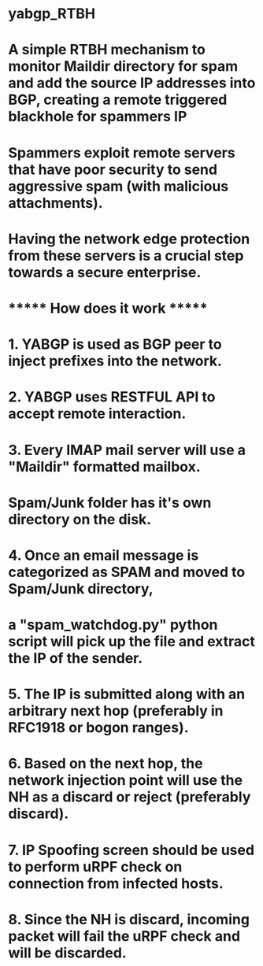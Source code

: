 # yabgp_RTBH
# A simple RTBH mechanism to monitor Maildir directory for spam and add the source IP addresses into BGP, creating a remote triggered blackhole for spammers IP
# Spammers exploit remote servers that have poor security to send aggressive spam (with malicious attachments). 
# Having the network edge protection from these servers is a crucial step towards a secure enterprise.

#
# ***** How does it work *****
# 1. YABGP is used as BGP peer to inject prefixes into the network.
# 2. YABGP uses RESTFUL API to accept remote interaction.
# 3. Every IMAP mail server will use a "Maildir" formatted mailbox. 
#     Spam/Junk folder has it's own directory on the disk.
# 4. Once an email message is categorized as SPAM and moved to Spam/Junk directory, 
#     a "spam_watchdog.py" python script will pick up the file and extract the IP of the sender.
# 5. The IP is submitted along with an arbitrary next hop (preferably in RFC1918 or bogon ranges).
# 6. Based on the next hop, the network injection point will use the NH as a discard or reject (preferably discard).
# 7. IP Spoofing screen should be used to perform uRPF check on connection from infected hosts.
# 8. Since the NH is discard, incoming packet will fail the uRPF check and will be discarded.
